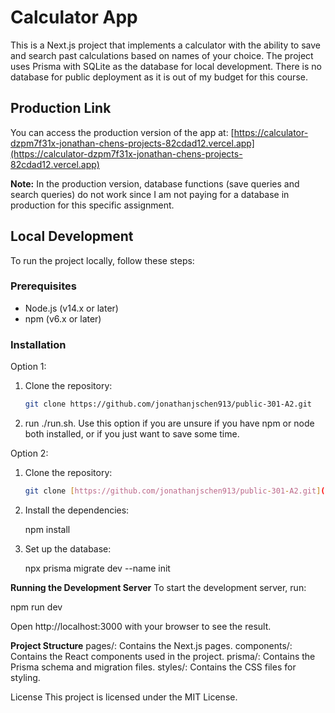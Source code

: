 # Calculator App

This is a Next.js project that implements a calculator with the ability to save and search past calculations based on names of your choice. The project uses Prisma with SQLite as the database for local development. There is no database for public deployment as it is out of my budget for this course.

## Production Link

You can access the production version of the app at:
[https://calculator-dzpm7f31x-jonathan-chens-projects-82cdad12.vercel.app](https://calculator-dzpm7f31x-jonathan-chens-projects-82cdad12.vercel.app)

**Note:** In the production version, database functions (save queries and search queries) do not work since I am not paying for a database in production for this specific assignment.

## Local Development

To run the project locally, follow these steps:

### Prerequisites

- Node.js (v14.x or later)
- npm (v6.x or later)

### Installation

Option 1:
1. Clone the repository:

   ```sh
   git clone https://github.com/jonathanjschen913/public-301-A2.git

2. run ./run.sh. Use this option if you are unsure if you have npm or node both installed, or if you just want to save some time.

Option 2:
1. Clone the repository:

   ```sh
   git clone [https://github.com/jonathanjschen913/public-301-A2.git](https://github.com/jonathanjschen913/public-301-A2.git)

2. Install the dependencies:

   npm install

3. Set up the database:

   npx prisma migrate dev --name init

**Running the Development Server**
To start the development server, run:

  npm run dev

  Open http://localhost:3000 with your browser to see the result.

**Project Structure**
pages/: Contains the Next.js pages.
components/: Contains the React components used in the project.
prisma/: Contains the Prisma schema and migration files.
styles/: Contains the CSS files for styling.

License
This project is licensed under the MIT License.
